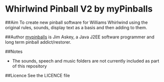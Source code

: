 # Whirlwind Pinball V2 by myPinballs

##Aim
To create new pinball software for Williams Whirlwind using the original rules, sounds, display text as a basis and then adding to them.

##Author
[mypinballs](http://www.mypinballs.co.uk) is Jim Askey, a Java J2EE software programmer and long term pinball addict/restorer.

##Notes
 - The sounds, speech and music folders are not currently included as part of this repository

##Licence
See the LICENCE file